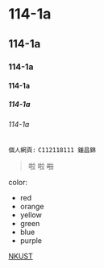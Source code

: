 # 114-1a
## 114-1a
### 114-1a
#### 114-1a
##### 114-1a
###### 114-1a

```個人網頁:```
`C112118111 鍾昌錦`
>啦
>啦
>~~啦~~


color:
* red
* orange
* yellow
* green
* blue
* purple

[NKUST](https://www.nkust.edu.tw/var/file/0/1000/img/513/477432471.jpg)
